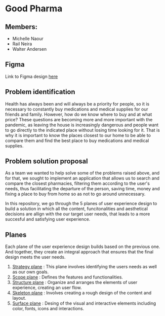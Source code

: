 # Good Pharma

## Members:
- Michelle Naour
- Rail Neira
- Walter Andersen

## Figma
Link to Figma design [here](https://www.figma.com/file/hGEgM4cG0505wNhZbPIJF1/goodPharma?node-id=247%3A883&t=NVJfUSFCqo0Qs7AH-1)

## Problem identification

Health has always been and will always be a priority for people, so it is necessary to constantly buy medications and medical supplies for our friends and family. However, how do we know where to buy and at what price? These questions are becoming more and more important with the pandemic, as leaving the house is increasingly dangerous and people want to go directly to the indicated place without losing time looking for it. That is why it is important to know the places closest to our home to be able to compare them and find the best place to buy medications and medical supplies.

## Problem solution proposal

As a team we wanted to help solve some of the problems raised above, and for that, we sought to implement an application that allows us to search and compare the closest pharmacies, filtering them according to the user's needs, thus facilitating the departure of the person, saving time, money and fixing a place to buy from home so as not to go around unnecessary.

In this repository, we go through the 5 planes of user experience design to build a solution in which all the content, funcitonalities and aesthetical decisions are allign with the our target user needs, that leads to a more succesful and satisfying user experience.

## Planes
Each plane of the user experience design builds based on the previous one. And together, they create an integral approach that ensures that the final design meets the user needs.

1. [Strategy plane](/1.%20Strategy%20plane/) : This plane involves identifying the users needs as well as our own goals.
2. [Scope plane](/2.%20Scope%20plane/) : Defines the features and functionalities. 
3. [Structure plane](/3.%20Sctructure%20plane/) : Organize and arranges the elements of user experience, creating an user flow.
4. [Skeleton plane](/4.%20Skeleton%20plane/) : Involves creating a rough design of the content and layout.
5. [Surface plane](/5.%20The%20surface%20plane/) : Desing of the visual and interactive elements including color, fonts, icons and interactions.
